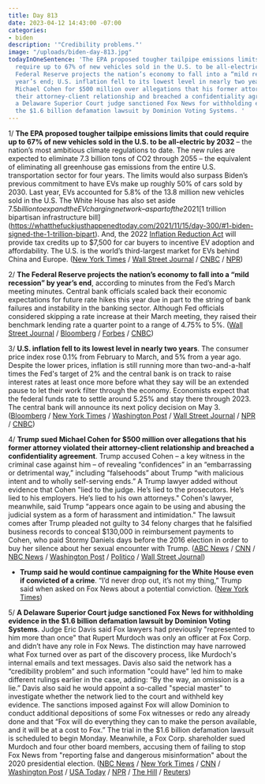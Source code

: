 ```yaml
---
title: Day 813
date: 2023-04-12 14:43:00 -07:00
categories:
- biden
description: '"Credibility problems."'
image: "/uploads/biden-day-813.jpg"
todayInOneSentence: 'The EPA proposed tougher tailpipe emissions limits that could
  require up to 67% of new vehicles sold in the U.S. to be all-electric by 2032; the
  Federal Reserve projects the nation’s economy to fall into a “mild recession” by
  year’s end; U.S. inflation fell to its lowest level in nearly two years; Trump sued
  Michael Cohen for $500 million over allegations that his former attorney violated
  their attorney-client relationship and breached a confidentiality agreement; and
  a Delaware Superior Court judge sanctioned Fox News for withholding evidence in
  the $1.6 billion defamation lawsuit by Dominion Voting Systems. '
---
```


1/ **The EPA proposed tougher tailpipe emissions limits that could require up to 67% of new vehicles sold in the U.S. to be all-electric by 2032** – the nation’s most ambitious climate regulations to date. The new rules are expected to eliminate 7.3 billion tons of CO2 through 2055 – the equivalent of eliminating all greenhouse gas emissions from the entire U.S. transportation sector for four years. The limits would also surpass Biden’s previous commitment to have EVs make up roughly 50% of cars sold by 2030. Last year, EVs accounted for 5.8% of the 13.8 million new vehicles sold in the U.S. The White House has also set aside $7.5 billion to expand the EV charging network – as part of the 2021 [$1 trillion bipartisan infrastructure bill](https://whatthefuckjusthappenedtoday.com/2021/11/15/day-300/#1-biden-signed-the-1-trillion-bipart). And, the 2022 [Inflation Reduction Act](https://whatthefuckjusthappenedtoday.com/2022/08/16/day-574/#2-biden-signed-the-democrats%E2%80%99-landma) will provide tax credits up to $7,500 for car buyers to incentive EV adoption and affordability. The U.S. is the world’s third-largest market for EVs behind China and Europe. ([New York Times](https://www.nytimes.com/2023/04/12/climate/biden-electric-cars-epa.html) / [Wall Street Journal](https://www.wsj.com/articles/epa-seeks-to-boost-evs-with-toughest-ever-rules-on-tailpipe-emissions-5658217d?mod=hp_lead_pos1) / [CNBC](https://www.cnbc.com/2023/04/12/epa-proposes-auto-pollution-limits-to-aggressively-boost-ev-sales-.html) / [NPR](https://www.npr.org/2023/04/12/1169269936/electric-vehicles-emission-standards-tailpipes-fuel-economy))

2/ **The Federal Reserve projects the nation’s economy to fall into a “mild recession” by year’s end**, according to minutes from the Fed’s March meeting minutes. Central bank officials scaled back their economic expectations for future rate hikes this year due in part to the string of bank failures and instability in the banking sector. Although Fed officials considered skipping a rate increase at their March meeting, they raised their benchmark lending rate a quarter point to a range of 4.75% to 5%. ([Wall Street Journal](https://www.wsj.com/articles/inflation-report-keeps-a-may-interest-rate-increase-in-play-fd105729?mod=hp_lead_pos1) / [Bloomberg](https://www.bloomberg.com/news/articles/2023-04-12/fed-stresses-vigilance-on-credit-as-rate-views-scaled-back?srnd=premium&sref=MIBMEEoj) / [Forbes](https://www.forbes.com/sites/dereksaul/2023/04/12/fed-officials-now-expect-us-will-enter-mild-recession-this-year-after-banking-crisis-rattles-markets/?sh=7a56c4107c13) / [CNBC](https://www.cnbc.com/2023/04/12/fed-expects-banking-crisis-to-cause-a-recession-this-year-minutes-show.html))

3/ **U.S. inflation fell to its lowest level in nearly two years**. The consumer price index rose 0.1% from February to March, and 5% from a year ago. Despite the lower prices, inflation is still running more than two-and-a-half times the Fed's target of 2% and the central bank is on track to raise interest rates at least once more before what they say will be an extended pause to let their work filter through the economy.  Economists expect that the federal funds rate to settle around 5.25% and stay there through 2023. The central bank will announce its next policy decision on May 3. ([Bloomberg](https://www.bloomberg.com/news/articles/2023-04-12/us-core-cpi-rises-firmly-keeping-may-fed-rate-hike-in-play?srnd=premium&sref=MIBMEEoj) / [New York Times](https://www.nytimes.com/2023/04/12/business/inflation-fed-rates.html) / [Washington Post](https://www.washingtonpost.com/business/2023/04/12/cpi-march-fed-prices/) / [Wall Street Journal](https://www.wsj.com/articles/us-inflation-march-2023-consumer-price-index-fa6eba99) / [NPR](https://www.npr.org/2023/04/12/1169225198/inflation-consumer-prices-economy-federal-reserve-interest-rates) / [CNBC](https://www.cnbc.com/2023/04/12/cpi-march-2023-.html))

4/ **Trump sued Michael Cohen for $500 million over allegations that his former attorney violated their attorney-client relationship and breached a confidentiality agreement**. Trump accused Cohen – a key witness in the criminal case against him – of revealing “confidences” in an “embarrassing or detrimental way,” including “falsehoods” about Trump “with malicious intent and to wholly self-serving ends.” A Trump lawyer added without evidence that Cohen "lied to the judge. He’s lied to the prosecutors. He’s lied to his employers. He’s lied to his own attorneys." Cohen's lawyer, meanwhile, said Trump “appears once again to be using and abusing the judicial system as a form of harassment and intimidation." The lawsuit comes after Trump pleaded not guilty to 34 felony charges that he falsified business records to conceal $130,000 in reimbursement payments to Cohen, who paid Stormy Daniels days before the 2016 election in order to buy her silence about her sexual encounter with Trump. ([ABC News](https://abcnews.go.com/Politics/donald-trump-sues-former-lawyer-michael-cohen-500/story?id=98536685) / [CNN](https://www.cnn.com/2023/04/12/politics/donald-trump-michael-cohen-lawsuit/) / [NBC News](https://www.nbcnews.com/politics/donald-trump/trump-sues-michael-cohen-key-witness-ny-criminal-case-seeking-500-mill-rcna79399) / [Washington Post](https://www.washingtonpost.com/politics/2023/04/12/trump-cohen-lawsuit/) / [Politico](https://www.politico.com/news/2023/04/12/trump-sues-ex-lawyer-michael-cohen-00091735) / [Wall Street Journal](https://www.wsj.com/articles/donald-trump-sues-former-lawyer-michael-cohen-9760da77?mod=djemalertNEWS))

* **Trump said he would continue campaigning for the White House even if convicted of a crime**. “I’d never drop out, it’s not my thing,” Trump said when asked on Fox News about a potential conviction. ([New York Times](https://www.nytimes.com/2023/04/12/us/politics/trump-presidential-campaign-conviction.html))

5/ **A Delaware Superior Court judge sanctioned Fox News for withholding evidence in the $1.6 billion defamation lawsuit by Dominion Voting Systems**. Judge Eric Davis said Fox lawyers had previously "represented to him more than once" that Rupert Murdoch was only an officer at Fox Corp. and didn’t have any role in Fox News. The distinction may have narrowed what Fox turned over as part of the discovery process, like Murdoch's internal emails and text messages. Davis also said the network has a “credibility problem” and such information "could have" led him to make different rulings earlier in the case, adding: “By the way, an omission is a lie.” Davis also said he would appoint a so-called "special master" to investigate whether the network lied to the court and withheld key evidence. The sanctions imposed against Fox will allow Dominion to conduct additional depositions of some Fox witnesses or redo any already done and that “Fox will do everything they can to make the person available, and it will be at a cost to Fox.” The trial in the $1.6 billion defamation lawsuit is scheduled to begin Monday. Meanwhile, a Fox Corp. shareholder sued Murdoch and four other board members, accusing them of failing to stop Fox News from "reporting false and dangerous misinformation" about the 2020 presidential election. ([NBC News](https://www.nbcnews.com/media/fox-sanctioned-withholding-evidence-dominion-case-rcna79377) / [New York Times](https://www.nytimes.com/2023/04/12/business/media/fox-dominion-trial-sanctioned.html) / [CNN](https://www.cnn.com/2023/04/12/media/fox-news-dominion-special-master/) / [Washington Post](https://www.washingtonpost.com/media/2023/04/11/dominion-judge-chides-fox-murdoch/) / [USA Today](https://www.usatoday.com/story/news/politics/2023/04/12/fox-news-dominion-judge-sanction/11649428002/) / [NPR](https://www.npr.org/2023/04/12/1169412962/judge-lectures-fox-attorneys-over-dual-roles-for-rupert-murdoch) / [The Hill](https://thehill.com/homenews/media/3945978-shareholder-sues-murdoch-board-members-over-2020-election-coverage/) / [Reuters](https://www.reuters.com/legal/fox-shareholder-sues-rupert-murdoch-other-directors-over-2020-election-coverage-2023-04-12/))